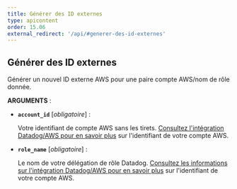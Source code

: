 ```yaml
---
title: Générer des ID externes
type: apicontent
order: 15.06
external_redirect: '/api/#generer-des-id-externes'
---
```

## Générer des ID externes

Générer un nouvel ID externe AWS pour une paire compte AWS/nom de rôle donnée.

**ARGUMENTS** :

* **`account_id`** [*obligatoire*] :

    Votre identifiant de compte AWS sans les tirets.
   [Consultez l'intégration Datadog/AWS pour en savoir plus][1] sur l'identifiant de votre compte AWS.

* **`role_name`** [*obligatoire*] :

    Le nom de votre délégation de rôle Datadog.
   [Consultez les informations sur l'intégration Datadog/AWS pour en savoir plus][2] sur l'identifiant de votre compte AWS.

[1]: /fr/integrations/amazon_web_services/#configuration
[2]: /fr/integrations/amazon_web_services/#installation